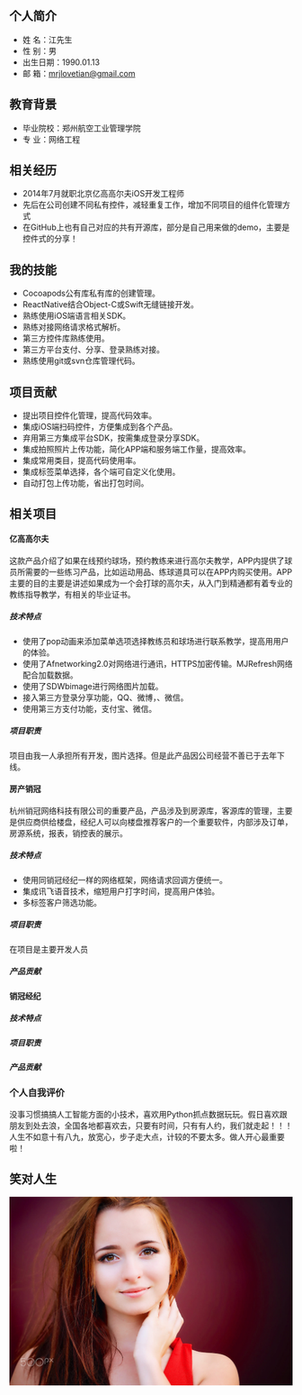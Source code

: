 ## 个人简介

* 姓 名：江先生
* 性 别：男
* 出生日期：1990.01.13
* 邮 箱：mrjlovetian@gmail.com

## 教育背景
* 毕业院校：郑州航空工业管理学院
* 专   业：网络工程


## 相关经历
* 2014年7月就职北京亿高高尔夫iOS开发工程师
* 先后在公司创建不同私有控件，减轻重复工作，增加不同项目的组件化管理方式
* 在GitHub上也有自己对应的共有开源库，部分是自己用来做的demo，主要是控件式的分享！

## 我的技能
* Cocoapods公有库私有库的创建管理。
* ReactNative结合Object-C或Swift无缝链接开发。
* 熟练使用iOS端语言相关SDK。
* 熟练对接网络请求格式解析。
* 第三方控件库熟练使用。
* 第三方平台支付、分享、登录熟练对接。
* 熟练使用git或svn仓库管理代码。

## 项目贡献
* 提出项目控件化管理，提高代码效率。
* 集成iOS端扫码控件，方便集成到各个产品。
* 弃用第三方集成平台SDK，按需集成登录分享SDK。
* 集成拍照照片上传功能，简化APP端和服务端工作量，提高效率。
* 集成常用类目，提高代码使用率。
* 集成标签菜单选择，各个端可自定义化使用。
* 自动打包上传功能，省出打包时间。

## 相关项目
#### 亿高高尔夫
这款产品介绍了如果在线预约球场，预约教练来进行高尔夫教学，APP内提供了球员所需要的一些练习产品，比如运动用品、练球道具可以在APP内购买使用。APP主要的目的主要是讲述如果成为一个会打球的高尔夫，从入门到精通都有着专业的教练指导教学，有相关的毕业证书。
##### 技术特点
* 使用了pop动画来添加菜单选项选择教练员和球场进行联系教学，提高用用户的体验。
* 使用了Afnetworking2.0对网络进行通讯，HTTPS加密传输。MJRefresh网络配合加载数据。
* 使用了SDWbimage进行网络图片加载。
* 接入第三方登录分享功能，QQ、微博，、微信。
* 使用第三方支付功能，支付宝、微信。
##### 项目职责
项目由我一人承担所有开发，图片选择。但是此产品因公司经营不善已于去年下线。

#### 房产销冠
杭州销冠网络科技有限公司的重要产品，产品涉及到房源库，客源库的管理，主要是供应商供给楼盘，经纪人可以向楼盘推荐客户的一个重要软件，内部涉及订单，房源系统，报表，销控表的展示。
##### 技术特点
* 使用同销冠经纪一样的网络框架，网络请求回调方便统一。
* 集成讯飞语音技术，缩短用户打字时间，提高用户体验。
* 多标签客户筛选功能。

##### 项目职责
在项目是主要开发人员
##### 产品贡献

#### 销冠经纪
##### 技术特点
##### 项目职责
##### 产品贡献

### 个人自我评价
没事习惯搞搞人工智能方面的小技术，喜欢用Python抓点数据玩玩。假日喜欢跟朋友到处去浪，全国各地都喜欢去，只要有时间，只有有人约，我们就走起！！！
人生不如意十有八九，放宽心，步子走大点，计较的不要太多。做人开心最重要啦！



## 笑对人生 
![Alt text](/girl.jpg)


